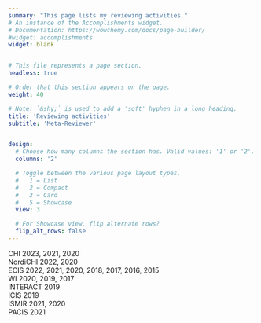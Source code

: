 ```yaml
---
summary: "This page lists my reviewing activities."
# An instance of the Accomplishments widget.
# Documentation: https://wowchemy.com/docs/page-builder/
#widget: accomplishments
widget: blank


# This file represents a page section.
headless: true

# Order that this section appears on the page.
weight: 40

# Note: `&shy;` is used to add a 'soft' hyphen in a long heading.
title: 'Reviewing activities'
subtitle: 'Meta-Reviewer'


design:
  # Choose how many columns the section has. Valid values: '1' or '2'.
  columns: '2'

  # Toggle between the various page layout types.
  #   1 = List
  #   2 = Compact
  #   3 = Card
  #   5 = Showcase
  view: 3

  # For Showcase view, flip alternate rows?
  flip_alt_rows: false
---
```


CHI 2023, 2021, 2020  
NordiCHI 2022, 2020  
ECIS 2022, 2021, 2020, 2018, 2017, 2016, 2015  
WI 2020, 2019, 2017  
INTERACT 2019  
ICIS 2019  
ISMIR 2021, 2020  
PACIS 2021  
